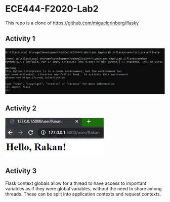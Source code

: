 # ECE444-F2020-Lab2

This repo is a clone of https://github.com/miguelgrinberg/flasky

## Activity 1
![alt text](activity1.PNG)

## Activity 2
![alt text](activity2.PNG)

## Activity 3
Flask context globals allow for a thread to have access to important variables as if they were global variables, without the need to share among threads. These can be split into application contexts and request contexts.
